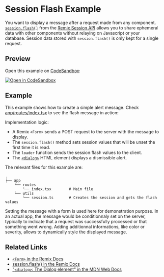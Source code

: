 # Session Flash Example

You want to display a message after a request made from any component. [`session.flash()`](https://remix.run/docs/en/v1/api/remix#sessionflashkey-value) from the [Remix Session API](https://remix.run/docs/en/v1/api/remix#session-api) allows you to share ephemeral data with other components without relaying on Javascript or your database. Session data stored with `session.flash()` is only kept for a single request.

## Preview

Open this example on [CodeSandbox](https://codesandbox.com):

[![Open in CodeSandbox](https://codesandbox.io/static/img/play-codesandbox.svg)](https://codesandbox.io/s/github/remix-run/examples/tree/main/session-flash)

## Example

This example shows how to create a simple alert message. Check [app/routes/index.tsx](app/routes/index.tsx) to see the flash message in action:

Implementation logic:

- A Remix `<Form>` sends a POST request to the server with the message to display.
- The `session.flash()` method sets session values that will be unset the first time it is read.
- The `loader` function sends the session flash values to the client.
- The [`<dialog>`](https://developer.mozilla.org/en-US/docs/Web/HTML/Element/dialog) HTML element displays a dismissible alert.

The relevant files for this example are:

```
.
├── app
    └── routes
        └── index.tsx        # Main file
    └── utils
        └── session.ts       # Creates the session and gets the flash values
```

Setting the message with a form is used here for demonstration purpose. In an actual app, the message would be conditionnaly set on the server, typically to indicate that a request was successfully processed or that something went wrong. Adding additionnal informations, like color or severity, allows to dynamically style the displayed message.

## Related Links

- [`<Form>` in the Remix Docs](https://remix.run/docs/en/v1/api/remix#form)
- [session.flash() in the Remix Docs](https://remix.run/docs/en/v1/api/remix#sessionflashkey-value)
- ["`<dialog>`: The Dialog element" in the MDN Web Docs](https://developer.mozilla.org/en-US/docs/Web/HTML/Element/dialog)
